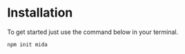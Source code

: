# Installation
To get started just use the command below in your terminal.

```console
npm init mida
```
